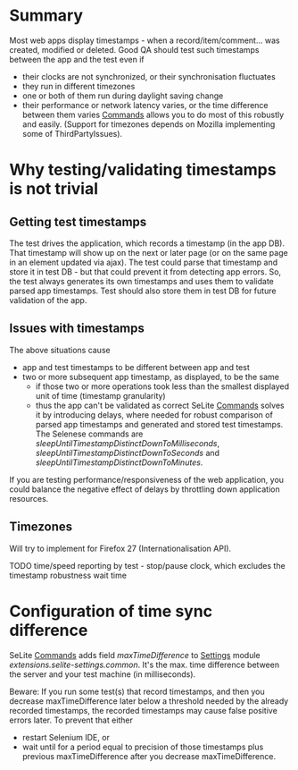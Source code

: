 

# Summary #
Most web apps display timestamps - when a record/item/comment... was created, modified or deleted. Good QA should test such timestamps between the app and the test even if
  * their clocks are not synchronized, or their synchronisation fluctuates
  * they run in different timezones
  * one or both of them run during daylight saving change
  * their performance or network latency varies, or the time difference between them varies
[Commands](ExtraCommands.md) allows you to do most of this robustly and easily. (Support for timezones depends on Mozilla implementing some of ThirdPartyIssues).

# Why testing/validating timestamps is not trivial #
## Getting test timestamps ##
The test drives the application, which records a timestamp (in the app DB). That timestamp will show up on the next or later page (or on the same page in an element updated via ajax). The test could parse that timestamp and store it in test DB - but that could prevent it from detecting app errors. So, the test always generates its own timestamps and uses them to validate parsed app timestamps. Test should also store them in test DB for future validation of the app.

## Issues with timestamps ##
The above situations cause
  * app and test timestamps to be different between app and test
  * two or more subsequent app timestamp, as displayed, to be the same
    * if those two or more operations took less than the smallest displayed unit of time (timestamp granularity)
    * thus the app can't be validated as correct
SeLite [Commands](ExtraCommands.md) solves it by introducing delays, where needed for robust comparison of parsed app timestamps and generated and stored test timestamps. The Selenese commands are _sleepUntilTimestampDistinctDownToMilliseconds_, _sleepUntilTimestampDistinctDownToSeconds_ and _sleepUntilTimestampDistinctDownToMinutes_.

If you are testing performance/responsiveness of the web application, you could balance the negative effect of delays by throttling down application resources.

## Timezones ##
Will try to implement for Firefox 27 (Internationalisation API).

TODO time/speed reporting by test - stop/pause clock, which excludes the timestamp robustness wait time

# Configuration of time sync difference #
SeLite [Commands](ExtraCommands.md) adds field _maxTimeDifference_ to [Settings](SettingsOverview.md) module _extensions.selite-settings.common_. It's  the max. time difference between the server and your test machine (in milliseconds).

Beware: If you run some test(s) that record timestamps, and then you decrease maxTimeDifference later below a threshold needed by the already recorded timestamps, the recorded timestamps may cause false positive errors later. To prevent that either
  * restart Selenium IDE, or
  * wait until for a period equal to precision of those timestamps plus previous maxTimeDifference
after you decrease maxTimeDifference.